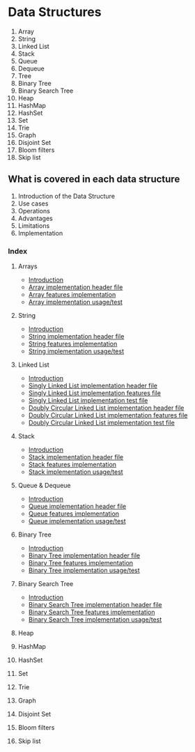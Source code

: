 # Data Structures

1. Array
2. String
3. Linked List
4. Stack
5. Queue
6. Dequeue
7. Tree
8. Binary Tree
9. Binary Search Tree
8. Heap
9. HashMap
10. HashSet
11. Set
12. Trie
13. Graph
14. Disjoint Set
15. Bloom filters
16. Skip list

## What is covered in each data structure

1. Introduction of the Data Structure
2. Use cases
3. Operations
4. Advantages
5. Limitations
6. Implementation

### Index

1. Arrays

   - [Introduction](/Array/INTRODUCTION.md)
   - [Array implementation header file](/Array/array.h)
   - [Array features implementation](/Array/array.c)
   - [Array implementation usage/test](/Array/main.c)

2. String

   - [Introduction](/String/INTRODUCTION.md)
   - [String implementation header file](/String/string.h)
   - [String features implementation](/String/string.c)
   - [String implementation usage/test](/String/main.c)

3. Linked List

   - [Introduction](/Linked%20List/INTRODUCTION.md)
   - [Singly Linked List implementation header file](/Linked%20List/Singly%20Linked%20List/linked_list.h)
   - [Singly Linked List implementation features file](/Linked%20List/Singly%20Linked%20List/linked_list.c)
   - [Singly Linked List implementation test file](/Linked%20List/Singly%20Linked%20List/main.c)
   - [Doubly Circular Linked List implementation header file](/Linked%20List/Doubly%20and%20Circular%20Linked%20List/doubly_circular_list.h)
   - [Doubly Circular Linked List implementation features file](/Linked%20List/Doubly%20and%20Circular%20Linked%20List/doubly_circular_list.c)
   - [Doubly Circular Linked List implementation test file](/Linked%20List/Doubly%20and%20Circular%20Linked%20List/main.c)

4. Stack

   - [Introduction](/Stack/INTRODUCTION.md)
   - [Stack implementation header file](/Stack/stack.h)
   - [Stack features implementation](/Stack/stack.c)
   - [Stack implementation usage/test](/Stack/main.c)

5. Queue & Dequeue

   - [Introduction](/Queue/INTRODUCTION.md)
   - [Queue implementation header file](/Queue/queue.h)
   - [Queue features implementation](/Queue/queue.c)
   - [Queue implementation usage/test](/Queue/main.c)

6. Binary Tree

   - [Introduction](/Tree/INTRODUCTION.md)
   - [Binary Tree implementation header file](/Tree/Binary%20Tree/binary_tree.h)
   - [Binary Tree features implementation](/Tree/Binary%20Tree/binary_tree.c)
   - [Binary Tree implementation usage/test](/Tree/Binary%20Tree/main.c)

7. Binary Search Tree

   - [Introduction](/Tree/INTRODUCTION.md)
   - [Binary Search Tree implementation header file](/Tree/Binary%20Search%20Tree/binary_search_tree.h)
   - [Binary Search Tree features implementation](/Tree/Binary%20Search%20Tree/binary_search_tree.c)
   - [Binary Search Tree implementation usage/test](/Tree/Binary%20Search%20Tree/main.c)

8. Heap

9. HashMap

10. HashSet

11. Set

12. Trie

13. Graph

14. Disjoint Set

15. Bloom filters

16. Skip list
